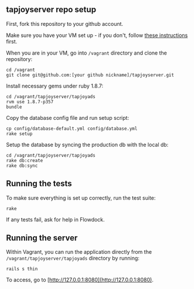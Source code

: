 tapjoyserver repo setup
-----------------------

First, fork this repository to your github account.

Make sure you have your VM set up - if you don't, follow [these instructions](https://github.com/Tapjoy/vagrant) first.

When you are in your VM, go into `/vagrant` directory and clone the repository:

```
cd /vagrant
git clone git@github.com:[your github nickname]/tapjoyserver.git
```

Install necessary gems under ruby 1.8.7:

```
cd /vagrant/tapjoyserver/tapjoyads
rvm use 1.8.7-p357
bundle
```

Copy the database config file and run setup script:

```
cp config/database-default.yml config/database.yml
rake setup
```

Setup the database by syncing the production db with the local db:

```
cd /vagrant/tapjoyserver/tapjoyads
rake db:create
rake db:sync
```

Running the tests
-----------------

To make sure everything is set up correctly, run the test suite:

```
rake
```

If any tests fail, ask for help in Flowdock.

Running the server
------------------

Within Vagrant, you can run the application directly from the `/vagrant/tapjoyserver/tapjoyads` directory by running:

```
rails s thin
```

To access, go to [http://127.0.0.1:8080](http://127.0.0.1:8080).

